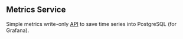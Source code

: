 ## Metrics Service

Simple metrics write-only [API](API.md) to save time series into PostgreSQL (for Grafana).
